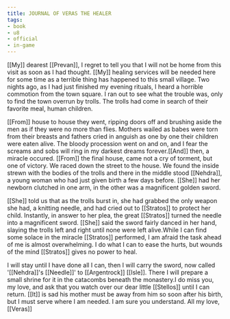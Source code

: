```yaml
---
title: JOURNAL OF VERAS THE HEALER
tags:
- book
- u8
- official
- in-game
---
```


  
[[My]] dearest [[Prevan]], I regret to tell you that I will not be home from this visit as soon as I had thought. [[My]] healing services will be needed here for some time as a terrible thing has happened to this small village. Two nights ago, as I had just finished my evening rituals, I heard a horrible commotion from the town square. I ran out to see what the trouble was, only to find the town overrun by trolls. The trolls had come in search of their favorite meal, human children.  
  
[[From]] house to house they went, ripping doors off and brushing aside the men as if they were no more than flies. Mothers wailed as babes were torn from their breasts and fathers cried in anguish as one by one their children were eaten alive. The bloody procession went on and on, and I fear the screams and sobs will ring in my darkest dreams forever.[[And]] then, a miracle occured. [[From]] the final house, came not a cry of torment, but one of victory. We raced down the street to the house. We found the inside strewn with the bodies of the trolls and there in the middle stood [[Nehdra]], a young woman who had just given birth a few days before. [[She]] had her newborn clutched in one arm, in the other was a magnificent golden sword.  
  
[[She]] told us that as the trolls burst in, she had grabbed the only weapon she had, a knitting needle, and had cried out to [[Stratos]] to protect her child. Instantly, in answer to her plea, the great [[Stratos]] turned the needle into a magnificent sword. [[She]] said the sword fairly danced in her hand, slaying the trolls left and right until none were left alive.While I can find some solace in the miracle [[Stratos]] performed, I am afraid the task ahead of me is almost overwhelming. I do what I can to ease the hurts, but wounds of the mind [[Stratos]] gives no power to heal.  
  
I will stay until I have done all I can, then I will carry the sword, now called '[[Nehdra]]'s [[Needle]]' to [[Argentrock]] [[Isle]]. There I will prepare a small shrine for it in the catacombs beneath the monastery.I do miss you, my love, and ask that you watch over our dear little [[Stellos]] until I can return. [[It]] is sad his mother must be away from him so soon after his birth, but I must serve where I am needed. I am sure you understand. All my love, [[Veras]]